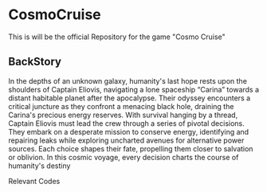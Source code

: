 # CosmoCruise

This is will be the official Repository for the game "Cosmo Cruise"

## BackStory

In the depths of an unknown galaxy, humanity's last hope rests upon the shoulders of Captain Eliovis,
navigating a lone spaceship “Carina” towards a distant habitable planet after the apocalypse. Their odyssey
encounters a critical juncture as they confront a menacing black hole, draining the Carina's precious energy reserves.
With survival hanging by a thread, Captain Eliovis must lead the crew through a series of pivotal decisions. They
embark on a desperate mission to conserve energy, identifying and repairing leaks while exploring uncharted
avenues for alternative power sources. Each choice shapes their fate, propelling them closer to salvation or oblivion.
In this cosmic voyage, every decision charts the course of humanity's destiny

Relevant Codes 
